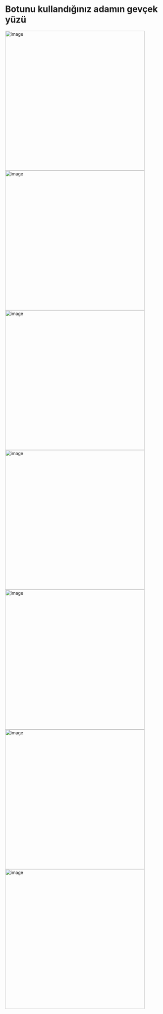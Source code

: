 # Botunu kullandığınız adamın gevçek yüzü


<img width="450" alt="image" src="https://media.discordapp.net/attachments/1249302080813010954/1253710066385813544/image.png?ex=6676d7fc&is=6675867c&hm=71b5c554110c6691c2ba6a9812806a785ddf511c7dff352653b9879802082165&=&format=webp&quality=lossless&width=436&height=157">
<img width="450" alt="image" src="https://media.discordapp.net/attachments/1252724034458615819/1253710614707175464/image.png?ex=6676d87f&is=667586ff&hm=ac857e577951016f5862a6f6e4d05d48bbde0d6e711497d4a96aad2c76774606&=&format=webp&quality=lossless&width=327&height=184">
<img width="450" alt="image" src="https://media.discordapp.net/attachments/1249302080813010954/1253713660707082291/image.png?ex=6676db55&is=667589d5&hm=8c362e2b890450ee8507437e315fa3d1d20700a9a0aa7a6eb430f0c55ef2dd22&=&format=webp&quality=lossless&width=544&height=183">
<img width="450" alt="image" src="https://media.discordapp.net/attachments/1249302080813010954/1253713723697270824/image.png?ex=6676db64&is=667589e4&hm=40f139f59c3f833b8337ff5ccdbb76cd3f1f18546ff6c50f3baa1b4b959021c8&=&format=webp&quality=lossless&width=368&height=116">
<img width="450" alt="image" src="https://media.discordapp.net/attachments/1249302080813010954/1253713873174003833/image.png?ex=6676db88&is=66758a08&hm=304c9544fd0239c730aa6a681ee00f2b5752d2542181401fde9f3946882f67ed&=&format=webp&quality=lossless&width=460&height=310">
<img width="450" alt="image" src="https://media.discordapp.net/attachments/1249302080813010954/1253714424242372618/image.png?ex=6676dc0b&is=66758a8b&hm=aef78864a09b19b85943654e5ea4126e0b5d423c0396f6076916a619c2179d00&=&format=webp&quality=lossless&width=495&height=375">
<img width="450" alt="image" src="https://media.discordapp.net/attachments/1249302080813010954/1253715313716101140/image.png?ex=6676dcdf&is=66758b5f&hm=8270c967bda2597c8a438a9ee16fdb7affaadb63ca02f81c7c659363625928a2&=&format=webp&quality=lossless&width=493&height=169">
